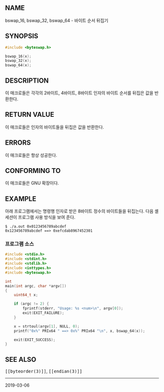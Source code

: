 ## NAME

bswap_16, bswap_32, bswap_64 - 바이트 순서 뒤집기

## SYNOPSIS

```c
#include <byteswap.h>

bswap_16(x);
bswap_32(x);
bswap_64(x);
```

## DESCRIPTION

이 매크로들은 각각의 2바이트, 4바이트, 8바이트 인자의 바이트 순서를 뒤집은 값을 반환한다.

## RETURN VALUE

이 매크로들은 인자의 바이트들을 뒤집은 값을 반환한다.

## ERRORS

이 매크로들은 항상 성공한다.

## CONFORMING TO

이 매크로들은 GNU 확장이다.

## EXAMPLE

아래 프로그램에서는 명령행 인자로 받은 8바이트 정수의 바이트들을 뒤집는다. 다음 셸 세션이 프로그램 사용 방식을 보여 준다.

```text
$ ./a.out 0x0123456789abcdef
0x123456789abcdef ==> 0xefcdab8967452301
```

### 프로그램 소스

```c
#include <stdio.h>
#include <stdint.h>
#include <stdlib.h>
#include <inttypes.h>
#include <byteswap.h>

int
main(int argc, char *argv[])
{
    uint64_t x;

    if (argc != 2) {
        fprintf(stderr, "Usage: %s <num>\n", argv[0]);
        exit(EXIT_FAILURE);
    }

    x = strtoul(argv[1], NULL, 0);
    printf("0x%" PRIx64 " ==> 0x%" PRIx64 "\n", x, bswap_64(x));

    exit(EXIT_SUCCESS);
}
```

## SEE ALSO

<tt>[[byteorder(3)]]</tt>, <tt>[[endian(3)]]</tt>

----

2019-03-06
